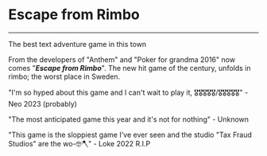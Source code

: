# Escape from Rimbo

---

The best text adventure game in this town


From the developers of "Anthem" and "Poker for grandma 2016" now comes "***Escape from Rimbo***". The new hit game of the century, unfolds in rimbo; the worst place in Sweden.

"I'm so hyped about this game and I can't wait to play it, 🎖️🎖️🎖️🎖️🎖️/🎖️🎖️🎖️🎖️🎖️" - Neo 2023 (probably)

"The most anticipated game this year and it's not for nothing" - Unknown

"This game is the sloppiest game I've ever seen and the studio "Tax Fraud Studios" are the wo-🤓🪓" - Loke 2022 R.I.P
